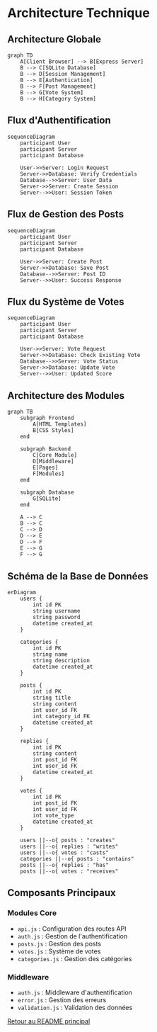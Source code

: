 # Architecture Technique

## Architecture Globale

```mermaid
graph TD
    A[Client Browser] --> B[Express Server]
    B --> C[SQLite Database]
    B --> D[Session Management]
    B --> E[Authentication]
    B --> F[Post Management]
    B --> G[Vote System]
    B --> H[Category System]
```

## Flux d'Authentification

```mermaid
sequenceDiagram
    participant User
    participant Server
    participant Database
    
    User->>Server: Login Request
    Server->>Database: Verify Credentials
    Database-->>Server: User Data
    Server->>Server: Create Session
    Server-->>User: Session Token
```

## Flux de Gestion des Posts

```mermaid
sequenceDiagram
    participant User
    participant Server
    participant Database
    
    User->>Server: Create Post
    Server->>Database: Save Post
    Database-->>Server: Post ID
    Server-->>User: Success Response
```

## Flux du Système de Votes

```mermaid
sequenceDiagram
    participant User
    participant Server
    participant Database
    
    User->>Server: Vote Request
    Server->>Database: Check Existing Vote
    Database-->>Server: Vote Status
    Server->>Database: Update Vote
    Server-->>User: Updated Score
```

## Architecture des Modules

```mermaid
graph TB
    subgraph Frontend
        A[HTML Templates]
        B[CSS Styles]
    end
    
    subgraph Backend
        C[Core Module]
        D[Middleware]
        E[Pages]
        F[Modules]
    end
    
    subgraph Database
        G[SQLite]
    end
    
    A --> C
    B --> C
    C --> D
    D --> E
    D --> F
    E --> G
    F --> G
```

## Schéma de la Base de Données

```mermaid
erDiagram
    users {
        int id PK
        string username
        string password
        datetime created_at
    }
    
    categories {
        int id PK
        string name
        string description
        datetime created_at
    }
    
    posts {
        int id PK
        string title
        string content
        int user_id FK
        int category_id FK
        datetime created_at
    }
    
    replies {
        int id PK
        string content
        int post_id FK
        int user_id FK
        datetime created_at
    }
    
    votes {
        int id PK
        int post_id FK
        int user_id FK
        int vote_type
        datetime created_at
    }
    
    users ||--o{ posts : "creates"
    users ||--o{ replies : "writes"
    users ||--o{ votes : "casts"
    categories ||--o{ posts : "contains"
    posts ||--o{ replies : "has"
    posts ||--o{ votes : "receives"
```

## Composants Principaux

### Modules Core
- `api.js` : Configuration des routes API
- `auth.js` : Gestion de l'authentification
- `posts.js` : Gestion des posts
- `votes.js` : Système de votes
- `categories.js` : Gestion des catégories

### Middleware
- `auth.js` : Middleware d'authentification
- `error.js` : Gestion des erreurs
- `validation.js` : Validation des données

[Retour au README principal](../README.md) 